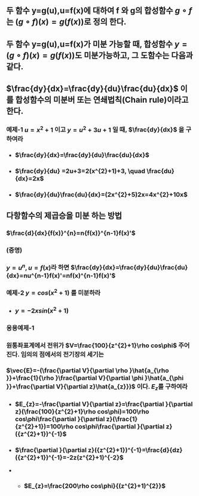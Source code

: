 ## 두 함수 y=g(u),u=f(x)에 대하여 f 와 g의 합성함수 $g \circ f$ 는 $(g \circ f)(x)=g(f(x))$로 정의 한다.
## 두 함수 y=g(u),u=f(x)가 미분 가능할 때, 합성함수 $y=(g \circ f)(x)=g(f(x))$도 미분가능하고, 그 도함수는 다음과 같다.
## $\frac{dy}{dx}=\frac{dy}{du}\frac{du}{dx}$ 이를 합성함수의 미분버 또는 연쇄법칙(Chain rule)이라고 한다.

### 예제-1 $u=x^{2}+1$ 이고 $y=u^{2}+3u+1$ 일 때, $\frac{dy}{dx}$ 을 구하여라
+ ### $\frac{dy}{dx}=\frac{dy}{du}\frac{du}{dx}$
+ ### $\frac{dy}{du} =2u+3=2(x^{2}+1)+3, \quad \frac{du}{dx}=2x$
+ ### $\frac{dy}{du}\frac{du}{dx}=(2x^{2}+5)2x=4x^{2}+10x$

## 다항함수의 제곱승을 미분 하는 방법
### $\frac{d}{dx}{f(x)}^{n}=n{f(x)}^{n-1}f(x)'$
### (증명) 
### $y=u^{n}, u=f(x)$라 하면 $\frac{dy}{dx}=\frac{dy}{du}\frac{du}{dx}=nu^{n-1}f(x)'=nf(x)^{n-1}f(x)'$
### 예제-2 $y=cos(x^{2}+1)$ 를 미분하라
+ ### $y=-2xsin(x^{2}+1)$

### 응용예제-1
### 원통좌표계에서 전위가 $V=\frac{100}{z^{2}+1}\rho cos\phi$ 주어진다. 임의의 점에서의 전기장의 세기는
### $\vec{E}=-(\frac{\partial V}{\partial \rho }\hat{a_{\rho }}+\frac{1}{\rho }\frac{\partial V}{\partial \phi }\hat{a_{\phi }}+\frac{\partial V}{\partial z}\hat{a_{z}})$ 이다. $E_{z}$를 구하여라
+ ### $E_{z}=-\frac{\partial V}{\partial z}=\frac{\partial }{\partial z}(\frac{100}{z^{2}+1}\rho cos\phi)=100\rho cos\phi\frac{\partial }{\partial z}(\frac{1}{z^{2}+1})=100\rho cos\phi\frac{\partial }{\partial z}({z^{2}+1})^{-1}$
+ ### $\frac{\partial }{\partial z}({z^{2}+1})^{-1}=\frac{d}{dz}({z^{2}+1})^{-1}=-2z(z^{2}+1)^{-2}$
+ + ### $E_{z}=\frac{200\rho cos\phi}{(z^{2}+1)^{2}}$

